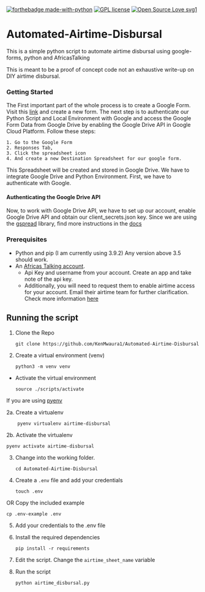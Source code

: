 [![forthebadge made-with-python](http://ForTheBadge.com/images/badges/made-with-python.svg)](https://www.python.org/)
[![GPL license](https://img.shields.io/badge/License-GPL-blue.svg)](http://perso.crans.org/besson/LICENSE.html)
[![Open Source Love svg1](https://badges.frapsoft.com/os/v1/open-source.svg?v=103)](https://github.com/ellerbrock/open-source-badges/)
# Automated-Airtime-Disbursal
This is a simple python script to automate airtime disbursal using google-forms, python and AfricasTalking

This is meant to be a proof of concept code not an exhaustive 
write-up on DIY airtime disbursal.
### Getting Started
The First important part of the whole process is to create a Google Form. Visit this [link](https://docs.google.com/forms/) and create a new form.
The next step is to authenticate our Python Script and Local Environment with Google and access the Google Form Data from Google Drive by enabling the Google Drive API in Google Cloud Platform. Follow these steps:

    1. Go to the Google Form    
    2. Responses Tab,
    3. Click the spreadsheet icon
    4. And create a new Destination Spreadsheet for our google form.
This Spreadsheet will be created and stored in Google Drive. We have to integrate Google Drive and Python Environment. First, we have to authenticate with Google.


#### Authenticating the Google Drive API
Now, to work with Google Drive API, we have to set up our account, enable Google Drive API and obtain our client_secrets.json key.
Since we are using the [gspread](https://github.com/burnash/gspread) library, find more instructions in the [docs](https://docs.gspread.org/en/latest/oauth2.html)
### Prerequisites
- Python and pip (I am currently using 3.9.2) Any version above 3.5 should work.
- An [Africas Talking account](https://account.africastalking.com/auth/register/).
    - Api Key and username from your account. Create an app and take note of the api key.
    - Additionally, you will need to request them to enable airtime access for your account.
      Email their airtime team for further clarification. Check more information [here](https://africastalking.com/airtime)
      
## Running the script
1. Clone the Repo

   ```
   git clone https://github.com/KenMwaura1/Automated-Airtime-Disbursal
   ```
2. Create a virtual environment (venv)

   ```
   python3 -m venv venv
   ```

- Activate the virtual environment

  `source ./scripts/activate`

If you are using [pyenv](https://github.com/pyenv/pyenv)

2a. Create a virtualenv

```
    pyenv virtualenv airtime-disbursal
```
2b. Activate the virtualenv

```
pyenv activate airtime-disbursal
```

3. Change into the working folder.

    ```
    cd Automated-Airtime-Disbursal
   ```

4. Create a `.env` file and add your credentials

   ```
   touch .env 
   ```

OR Copy the included example

``` 
cp .env-example .env 
```
5. Add your credentials to the .env file

6. Install the required dependencies
   ```
   pip install -r requirements
   ```
   
7. Edit the script. Change the `airtime_sheet_name` variable
   
8. Run the script 
    ```python
    python airtime_disbursal.py
    ```